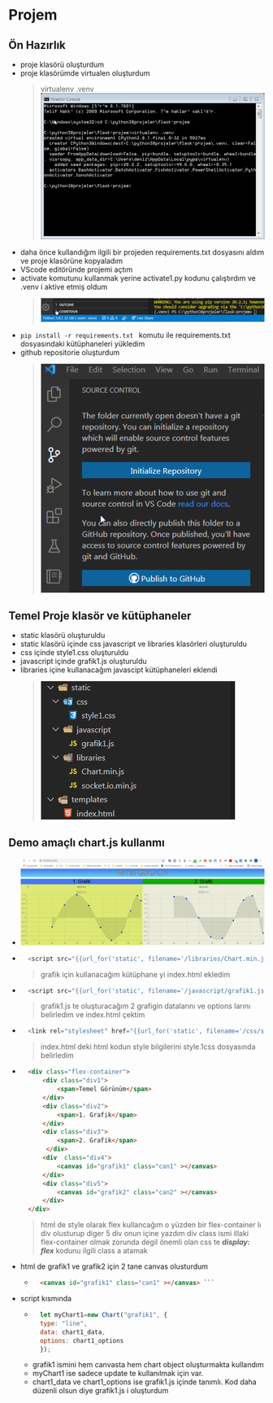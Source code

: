# Projem
## Ön Hazırlık
- proje klasörü oluşturdum
- proje klasörümde virtualen oluşturdum
    > virtualenv .venv
    ![](https://github.com/mesleki2017/flask-projem/blob/5551c0042297b644b49b655b6288d508db5eee2a/resimler/virtualenv1.png)
- daha önce kullandığım ilgili bir projeden requirements.txt dosyasını aldım ve proje klasörüne kopyaladım
- VScode editöründe projemi açtım
- activate komutunu kullanmak yerine activate1.py kodunu çalıştırdım ve .venv i aktive etmiş oldum
    > ![](https://github.com/mesleki2017/flask-projem/blob/5551c0042297b644b49b655b6288d508db5eee2a/resimler/virtualenv2.png)
-  ```pip install -r requirements.txt ``` komutu ile requirements.txt dosyasındaki kütüphaneleri yükledim
- github repositorie oluşturdum
    > ![](https://github.com/mesleki2017/flask-projem/blob/1dfd5abe11552acde1cc9a6237eb0e9220ec66a4/resimler/github1.png)

## Temel Proje klasör ve kütüphaneler
- static klasörü oluşturuldu
- static klasörü içinde css javascript ve libraries klasörleri oluşturuldu
- css içinde style1.css oluşturuldu
- javascript içinde grafik1.js oluşturuldu
- libraries içine kullanacağım javascipt kütüphaneleri eklendi
    > ![](https://github.com/mesleki2017/flask-projem/blob/9a5e1d25436a6543101e8525ddba9bffae8be256/resimler/static-templates-1.png)

## Demo amaçlı chart.js kullanmı 
- ![](https://github.com/mesleki2017/flask-projem/blob/6ea5f45e985925c9ba07dc44d5e7d05b756310da/resimler/chartjs-1.png)

- ```javascript 
    <script src="{{url_for('static', filename='/libraries/Chart.min.js')}}"></script>
    ````
    > grafik için kullanacağım kütüphane yi index.html ekledim
- ```javascript
    <script src="{{url_for('static', filename='/javascript/grafik1.js')}}"></script>
    ```
    > grafik1.js te oluşturacağım 2 grafigin datalarını ve options larını belirledim
    ve index.html çektim
- ```javascript
    <link rel="stylesheet" href="{{url_for('static', filename='/css/style1.css')}}"> 
    ```
    > index.html deki html kodun style bilgilerini style.1css dosyasında belirledim
- ```html 
    <div class="flex-container">
        <div class="div1">
            <span>Temel Görünüm</span>
        </div>
        <div class="div2">
            <span>1. Grafik</span>
        </div>
        <div class="div3">
            <span>2. Grafik</span>
         </div>
        <div  class="div4">
            <canvas id="grafik1" class="can1" ></canvas>
        </div>
        <div class="div5">
            <canvas id="grafik2" class="can2" ></canvas>
        </div>
    </div>
    ```
    > html de style olarak flex kullancağım
    > o yüzden bir flex-container lı div olusturup diger 5 div onun içine yazdım
    div class ismi illaki flex-container olmak zorunda degil önemli olan css te 
    ***display: flex*** kodunu ilgili class a atamak
- html de grafik1 ve grafik2 için 2 tane canvas olusturdum
    - ```html 
        <canvas id="grafik1" class="can1" ></canvas> ```
- script kısmında
    - ```javascript 
        let myChart1=new Chart("grafik1", {
        type: "line",
        data: chart1_data,
        options: chart1_options 
        });
         ```
    - grafik1 ismini  hem canvasta hem chart object oluşturmakta kullandım
    - myChart1 ise sadece update te kullanılmak için var.
    - chart1_data ve chart1_options ise grafik1.js içinde tanımlı. Kod daha düzenli olsun
    diye grafik1.js i oluşturdum

